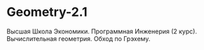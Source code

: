 Geometry-2.1
============

Высшая Школа Экономики. Программная Инженерия (2 курс). Вычислительная геометрия. Обход по Грэхему.
